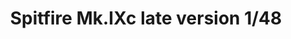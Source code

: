 ---
title: "Spitfire Mk.IXc late version  1/48"
price: 3600 
desc: "PROFIPACK, Spitfire Mk.IXc late version  1/48, razmera: 1/48"
img_path: "/assets/img/8281.jpg"
brand: AMMO
available: false
special_offer: false
new: false
soon: false
cat: "Plasticne-Makete"
subcat: "PM-EDUARD"
subsubcat: ""
sifra: "8281"
---